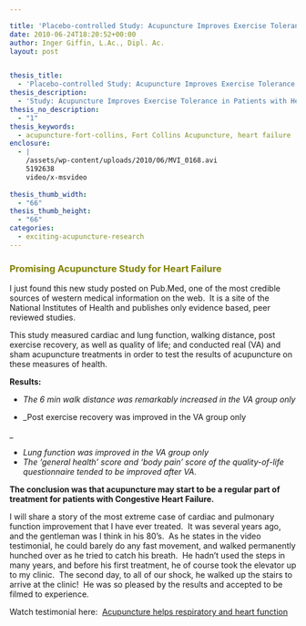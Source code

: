```yaml
---

title: 'Placebo-controlled Study: Acupuncture Improves Exercise Tolerance in Patients with Heart Failure'
date: 2010-06-24T18:20:52+00:00
author: Inger Giffin, L.Ac., Dipl. Ac.
layout: post


thesis_title:
  - 'Placebo-controlled Study: Acupuncture Improves Exercise Tolerance in Patients with Heart Failure'
thesis_description:
  - 'Study: Acupuncture Improves Exercise Tolerance in Patients with Heart Failure.  Plus a short video testimonial showing great improvement! '
thesis_no_description:
  - "1"
thesis_keywords:
  - acupuncture-fort-collins, Fort Collins Acupuncture, heart failure
enclosure:
  - |
    /assets/wp-content/uploads/2010/06/MVI_0168.avi
    5192638
    video/x-msvideo
    
thesis_thumb_width:
  - "66"
thesis_thumb_height:
  - "66"
categories:
  - exciting-acupuncture-research
---
```

### <span style="color: #808000;">Promising Acupuncture Study for Heart Failure</span>

I just found this new study posted on Pub.Med, one of the most credible sources of western medical information on the web.  It is a site of the National Institutes of Health and publishes only evidence based, peer reviewed studies.

This study measured cardiac and lung function, walking distance, post exercise recovery, as well as quality of life; and conducted real (VA) and sham acupuncture treatments in order to test the results of acupuncture on these measures of health.

**Results:** 

  * _The 6 min walk distance was remarkably increased in the VA group only_

  * _Post exercise recovery was improved in the VA group only
  
_ 

  * _Lung function was improved in the VA group_ _only_
  * _The &#8216;general health&#8217; score and &#8216;body pain&#8217; score of the quality-of-life questionnaire tended to be improved after VA._

**The conclusion was that acupuncture may start to be a regular part of treatment for patients with Congestive Heart Failure.**

I will share a story of the most extreme case of cardiac and pulmonary function improvement that I have ever treated.  It was several years ago, and the gentleman was I think in his 80&#8217;s.  As he states in the video testimonial, he could barely do any fast movement, and walked permanently hunched over as he tried to catch his breath.  He hadn&#8217;t used the steps in many years, and before his first treatment, he of course took the elevator up to my clinic.  The second day, to all of our shock, he walked up the stairs to arrive at the clinic!  He was so pleased by the results and accepted to be filmed to experience.

Watch testimonial here:  [Acupuncture helps respiratory and heart function](/assets/wp-content/uploads/2010/06/MVI_0168.avi)